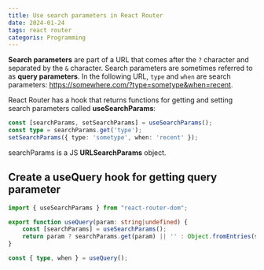 ```yaml
---
title: Use search parameters in React Router
date: 2024-01-24
tags: react router
categoris: Programming
---
```


**Search parameters** are part of a URL that comes after the `?` character and separated by the `&` character. Search parameters are sometimes referred to as **query parameters**. In the following URL, `type` and `when` are search parameters: https://somewhere.com/?type=sometype&when=recent.

React Router has a hook that returns functions for getting and setting search parameters called **useSearchParams**:

```typescript
const [searchParams, setSearchParams] = useSearchParams();
const type = searchParams.get('type');
setSearchParams({ type: 'sometype', when: 'recent' });
```

searchParams is a JS **URLSearchParams** object.

## Create a useQuery hook for getting query parameter

```typescript
import { useSearchParams } from "react-router-dom";

export function useQuery(param: string|undefined) {
    const [searchParams] = useSearchParams();
    return param ? searchParams.get(param) || '' : Object.fromEntries(searchParams);
}

const { type, when } = useQuery();
```